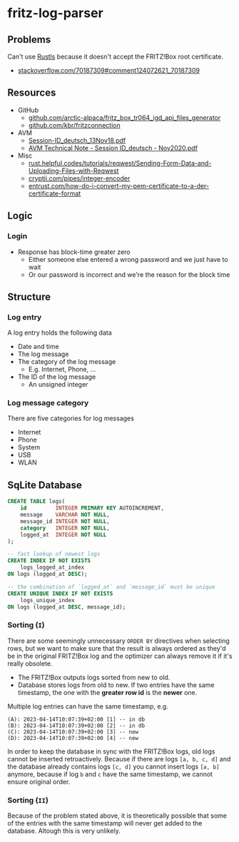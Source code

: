 # fritz-log-parser

## Problems

Can't use [Rustls](https://github.com/rustls/rustls) because it doesn't accept the FRITZ!Box root certificate.

- [stackoverflow.com/70187309#comment124072621_70187309](https://stackoverflow.com/questions/70187309/tls-error-using-reqwest-a-ca-certificate-is-being-used-as-an-end-entity-certifi#comment124072621_70187309)

## Resources

- GitHub
  - [github.com/arctic-alpaca/fritz_box_tr064_igd_api_files_generator](https://github.com/arctic-alpaca/fritz_box_tr064_igd_api_files_generator)
  - [github.com/kbr/fritzconnection](https://github.com/kbr/fritzconnection)
- AVM
  - [Session-ID_deutsch_13Nov18.pdf](https://avm.de/fileadmin/user_upload/Global/Service/Schnittstellen/Session-ID_deutsch_13Nov18.pdf)
  - [AVM Technical Note - Session ID_deutsch - Nov2020.pdf](https://avm.de/fileadmin/user_upload/Global/Service/Schnittstellen/AVM%20Technical%20Note%20-%20Session%20ID_deutsch%20-%20Nov2020.pdf)
- Misc
  - [rust.helpful.codes/tutorials/reqwest/Sending-Form-Data-and-Uploading-Files-with-Reqwest](https://rust.helpful.codes/tutorials/reqwest/Sending-Form-Data-and-Uploading-Files-with-Reqwest/)
  - [cryptii.com/pipes/integer-encoder](https://cryptii.com/pipes/integer-encoder)
  - [entrust.com/how-do-i-convert-my-pem-certificate-to-a-der-certificate-format](https://www.entrust.com/knowledgebase/ssl/how-do-i-convert-my-pem-certificate-to-a-der-certificate-format)

## Logic

### Login

- Response has block-time greater zero
  - Either someone else entered a wrong password and we just have to wait
  - Or our password is incorrect and we're the reason for the block time

## Structure

### Log entry

A log entry holds the following data

- Date and time
- The log message
- The category of the log message
  - E.g. Internet, Phone, ...
- The ID of the log message
  - An unsigned integer

### Log message category

There are five categories for log messages

- Internet
- Phone
- System
- USB
- WLAN

## SqLite Database

```sql
CREATE TABLE logs(
    id         INTEGER PRIMARY KEY AUTOINCREMENT,
    message    VARCHAR NOT NULL,
    message_id INTEGER NOT NULL,
    category   INTEGER NOT NULL,
    logged_at  INTEGER NOT NULL
);

-- fast lookup of newest logs
CREATE INDEX IF NOT EXISTS
    logs_logged_at_index
ON logs (logged_at DESC);

-- the combination of `logged_at` and `message_id` must be unique
CREATE UNIQUE INDEX IF NOT EXISTS
    logs_unique_index
ON logs (logged_at DESC, message_id);
```

### Sorting (`I`)

There are some seemingly unnecessary `ORDER BY` directives when selecting rows,
but we want to make sure that the result is always ordered as they'd be in the original
FRITZ!Box log and the optimizer can always remove it if it's really obsolete.

- The FRITZ!Box outputs logs sorted from new to old.
- Database stores logs from old to new. If two entries have the
  same timestamp, the one with the **greater row id** is the **newer** one.

Multiple log entries can have the same timestamp, e.g.

```text
(A): 2023-04-14T10:07:39+02:00 [1] -- in db
(B): 2023-04-14T10:07:39+02:00 [2] -- in db
(C): 2023-04-14T10:07:39+02:00 [3] -- new
(D): 2023-04-14T10:07:39+02:00 [4] -- new
```

In order to keep the database in sync with the FRITZ!Box logs,
old logs cannot be inserted retroactively. Because if there are logs `[a, b, c, d]`
and the database already contains logs `[c, d]` you cannot insert logs `[a, b]`
anymore, because if log `b` and `c` have the same timestamp, we cannot ensure original order.

### Sorting (`II`)

Because of the problem stated above, it is theoretically possible that some of the entries
with the same timestamp will never get added to the database. Altough this is very unlikely.
